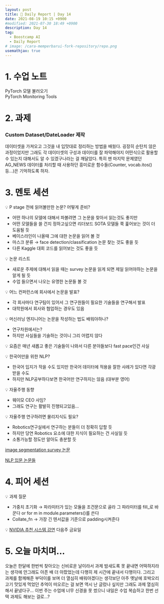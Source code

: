 ```yaml
---
layout: post
title: 📔 Daily Report | Day 14
date: 2021-08-19 10:15 +0900
#modified: 2021-07-30 18:49 +0900
description: Day 14
tag:
  - Boostcamp AI
  - Daily Report
# image: /cara-memperbarui-fork-repository/repo.png
usemathjax: true
---
```


# 1. 수업 노트

PyTorch 모델 불러오기\
PyTorch Monitoring Tools

# 2. 과제

### Custom Dataset/DateLoader 제작

데이터셋을 가져오고 그것을 내 입맛대로 정리하는 방법을 배웠다. 굉장히 순탄치 않은 과정이었지만 그래도 각 데이터셋의 구성과 데이터를 잘 파악해야지 어떤식으로 활용할 수 있는지 대해서도 알 수 있겠구나라는 걸 깨달았다. 특히 맨 마지막 문제였던 AG_NEWS 데이터를 처리할 때 사용하던 흥미로운 함수들(Counter, vocab.itos() 등...)은 기억하도록 하자.

# 3. 멘토 세션

💡 P stage 전에 읽어볼만한 논문? 어떻게 준비?
- 어떤 하나의 모델에 대해서 파볼려면 그 논문을 찾아서 읽는것도 좋지만
- 어떤 모델들을 쓸 건지 정하고싶으면 리더보드 SOTA 모델들 쭉 훑어보는 것이 더 도움될 듯
- 베이스라인이 나올때 그에 대한 논문을 읽어 볼 것
- 마스크 분류 → face detection/classification 논문 찾는 것도 좋을 듯
- 다른 Kaggle 대회 코드를 읽어보는 것도 좋을 듯

💡 논문 리스트
- 새로운 주제에 대해서 읽을 때는 survey 논문을 읽게 되면 제일 읽어야하는 논문을 알게 될 듯
- 수업 들으면서 나오는 유명한 논문들 볼 것

💡 어느 컨퍼런스에 회사에서 논문을 발표?
- 각 회사마다 연구팀이 있어서 그 연구원들이 필요한 기술들을 연구해서 발표
- 대학원에서 회사와 협업하는 경우도 있음

💡 머신러닝 엔지니어는 논문을 작성하는 법도 배워야하나?
- 연구차원에서는?
- 하지만 사실들을 기술하는 것이니 그리 어렵지 않다

💡 요즘은 매년 새롭고 좋은 기술들이 나와서 다른 분야들보다 fast pace인건 사실

💡 한국어만을 위한 NLP?
- 한국어 입지가 작을 수도 있지만 한국어 데이터에 적용을 잘한 사례가 있다면 각광받을 수도
- 하지만 NLP공부하다보면 한국어만 연구하지는 않음 (대부분 영어)

💡 자율주행 동향
- 웨이모 CEO 사임?
- 그래도 연구는 활발히 진행되고있음...

💡 자율주행 연구하려면 물리지식도 필요?
- Robotics연구실에서 연구하는 분들이 더 정확히 답할 듯
- 하지만 당연 Robotics 요소에 대한 지식이 필요하는 건 사실일 듯
- 소통가능할 정도만 알아도 충분할 듯


<a href="https://arxiv.org/pdf/2001.05566.pdf" target="_blank">image segmentation survey 논문</a>

<a href="http://www.phontron.com/class/nn4nlp2021/schedule/contextualword-sentemb.html" target="_blank">NLP 입문 논문들</a>

# 4. 피어 세션

💡 과제 질문
- 가중치 초기화 → 파라미터가 있는 모듈을 조건문으로 골라 그 파라미터를 fill_로 바꾼다 or for m in module.parameters()를 쓴다
- Collate_fn → 가장 긴 텐서값을 기준으로 padding시켜준다

💡 <a href="https://festa.io/events/1738" target="_blank">NVIDIA 추천 시스템 강연</a> 다음주 금요일

# 5. 오늘 마치며...

오늘은 한달에 한번씩 찾아오는 신비로운 날이라서 과제 밤새도록 못 끝내면 어떡하지라는 생각에 안그래도 아픈 배 더 아팠었는데 다행히 제 시간에 끝내서 다행이다. 그리고 과제를 함께해준 부덕이를 보며 더 열심히 배워야겠다는 생각보단 아주 옛날에 호박오리고기 맛있게 먹었던 추억이 떠오르는 걸 보면 역시 난 글렀나 싶지만 그래도 과제 열심히 해서 끝냈다구... 이번 주는 수업에 너무 신경을 못 썼으니 내일은 수업 복습하고 한번 선택 과제도 해보는 걸로...?